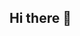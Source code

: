  ## Hi there 👋

<!--
**arsalanfallahpour/arsalanfallahpour** is a ✨ _special_ ✨ repository because its `README.md` (this file) appears on your GitHub profile.

Here are some ideas to get you started:

- 🔭 I’m currently working on 7 projects

- 🌱 I’m currently learning
+ Software Engineering
+ Domain Driven Design 
+ Design Pattens

- 💬 Ask me about
+ Programming and Desing Patterns
+ Software Architecture
+ Software Engineeting and SDLC
+ Software Design And OOP Desing
+ Web Development (ServerTechnoogies|Backend|Frontend)
+ Domain Driven Design
+ Test Driven Development

-->
